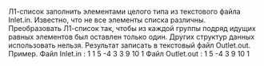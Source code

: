 Л1-список заполнить элементами целого типа из текстового файла Inlet.in. Известно, что не все элементы списка различны.
Преобразовать Л1-список так, чтобы из каждой группы подряд идущих равных элементов был оставлен только один. Других структур данных использовать нельзя.
Результат записать в текстовый файл Outlet.out.
Пример.
Файл Inlet.in : 1 1 5 -4 3 3 9 10 1
Файл Outlet.out :
1
5
-4
3
9
10
1
